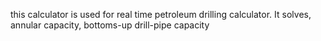 this calculator is used for real time petroleum drilling calculator.
It solves, annular capacity, bottoms-up drill-pipe capacity
